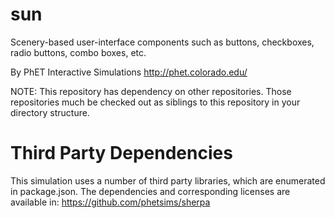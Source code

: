 sun
===

Scenery-based user-interface components such as buttons, checkboxes, radio buttons, combo boxes, etc.

By PhET Interactive Simulations
http://phet.colorado.edu/

NOTE: This repository has dependency on other repositories. Those repositories
much be checked out as siblings to this repository in your directory structure.

Third Party Dependencies
=============

This simulation uses a number of third party libraries, which are enumerated in package.json.
The dependencies and corresponding licenses are available in: https://github.com/phetsims/sherpa